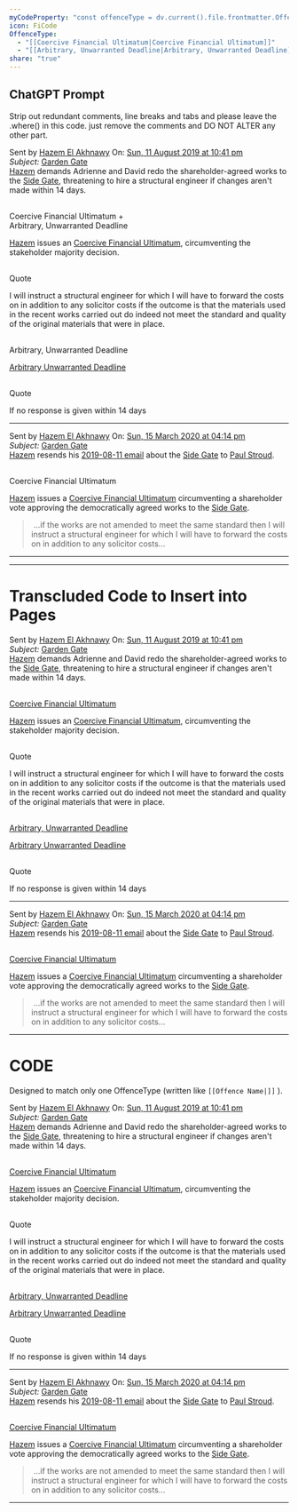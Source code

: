 ```yaml
---
myCodeProperty: "const offenceType = dv.current().file.frontmatter.OffenceType.map(item => item.replace(/\\[\\[|\\]\\]/g, '').trim());const Issue = 'ALL';const Callout = ['quote', 'warning', 'tip', 'error', 'question', 'yellowwarning'];const typeValue = 'Email';const quoteCollapse = dv.current().file.frontmatter['QuoteCollapse'];const collapseState = quoteCollapse === true ? '-' : '+';const quoteRegEx = /\\[\\[([^\\]]*?\\^.*?)\\]\\]/g;const wikilinkAsCalloutHashtagRegEx = new RegExp(`\\\\[\\\\[(${Callout.join('|')})\\\\|\\\\]\\\\]`, 'g');function formatDateTime(dateTime) {  if (!dateTime) return 'Date not provided';  const date = new Date(dateTime);  if (isNaN(date)) return 'Invalid date';  const options = { weekday: 'short', year: 'numeric', month: 'long', day: 'numeric', hour: '2-digit', minute: '2-digit', hour12: true };  return new Intl.DateTimeFormat('en-GB', options).format(date);}let uniqueIssueTypes = [];if (Issue === 'ALL') {    dv.pages()      .where(p => p.file.frontmatter.Type === 'Issue')      .forEach(p => uniqueIssueTypes.push(p.file.name));} else {    uniqueIssueTypes = Issue;}let uniqueOffenceTypes = [];if (offenceType === 'ALL') {    dv.pages()      .where(p => p.file.frontmatter.Type === 'Offence')      .forEach(p => uniqueOffenceTypes.push(p.file.name));} else {    uniqueOffenceTypes = offenceType;}const offencePattern = new RegExp(uniqueOffenceTypes.map(o => `\\\\[\\\\[${o}\\\\|\\\\]\\\\]`).join('|'), 'g');const issuePattern = new RegExp(uniqueIssueTypes.map(i => `\\\\[\\\\[${i}\\\\|\\\\]\\\\]`).join('|'), 'g');const pages = dv.pages().where(p => p.Type === typeValue);const sortedPages = [...pages].sort((a, b) => {  const dateA = new Date(a.file.frontmatter.DateTime);  const dateB = new Date(b.file.frontmatter.DateTime);  return dateA - dateB;});sortedPages.forEach(page => {  const formattedDateTime = page.file.frontmatter.DateTime ? formatDateTime(page.file.frontmatter.DateTime) : 'Date not provided';  const theLink = page.file.path;  const dateTimefileLink = `[[${theLink}|${formattedDateTime}]]`;  const subjectFileLink = `[[${theLink}|${page.Subject}]]`;  const tasks = page.file.tasks    .where(t => !t.completed && t.text.match(wikilinkAsCalloutHashtagRegEx &&      t.text.match(issuePattern)) && t.text.match(offencePattern));  if (tasks.length > 0) {    const fileNameOnly = page.file.name;    const description = page.description ? `${fileNameOnly}|${page.description}` : fileNameOnly;    const markdownLink = `[[${description}]]`;    const sentBy = page.SentBy;    dv.paragraph(`Sent by ${sentBy} On: ${dateTimefileLink}  \\n*Subject:* ${subjectFileLink}  \\n${page.description}`);    tasks.forEach(task => {      const fileNameOnly = page.file.name;      const short_description = page.short_description ? `${fileNameOnly}|${page.short_description}` : fileNameOnly;      const markdownLink = `[[${short_description}]]`;      const taskOffenceMatches = task.text.match(offencePattern);      const taskOffence = taskOffenceMatches ? taskOffenceMatches[0] : 'No Offence Match Found';      let foundCalloutMatch = task.text.match(/\\[\\[!(.*?)\\]\\]/);      let foundCallout = foundCalloutMatch ? foundCalloutMatch[1] : 'note';      let modifiedText = task.text.replace(quoteRegEx, '');      let modifiedQuote = task.text.match(quoteRegEx) ? `!${task.text.match(quoteRegEx)[0]}` : '';      dv.paragraph(`> [!${foundCallout}] ${taskOffence.replace('|','')}[[NOTHING|]]\\n${modifiedText.replace('[!empty]','[!quote]')} ${modifiedQuote}`);    });    dv.paragraph(`--- `);  }});"
icon: FiCode
OffenceType:
  - "[[Coercive Financial Ultimatum|Coercive Financial Ultimatum]]"
  - "[[Arbitrary, Unwarranted Deadline|Arbitrary, Unwarranted Deadline]]"
share: "true"
---
```

## ChatGPT Prompt
Strip out redundant comments, line breaks and tabs and please leave the .where() in this code. just remove the comments and DO NOT ALTER any other part.

<p><span><p>Sent by <a data-tooltip-position="top" aria-label="50 Queens Avenue/supporting information/Hazem El Akhnawy.md" data-href="50 Queens Avenue/supporting information/Hazem El Akhnawy.md" href="50 Queens Avenue/supporting information/Hazem El Akhnawy.md" class="internal-link" target="_blank" rel="noopener">Hazem El Akhnawy</a> On: <a data-tooltip-position="top" aria-label="50 Queens Avenue/emails/2019-08-11 21.41 ~ Hazem to David &amp; Adrienne (Garden Gate).md" data-href="50 Queens Avenue/emails/2019-08-11 21.41 ~ Hazem to David &amp; Adrienne (Garden Gate).md" href="50 Queens Avenue/emails/2019-08-11 21.41 ~ Hazem to David &amp; Adrienne (Garden Gate).md" class="internal-link" target="_blank" rel="noopener">Sun, 11 August 2019 at 10:41 pm</a><br>
<em>Subject:</em> <a data-tooltip-position="top" aria-label="50 Queens Avenue/emails/2019-08-11 21.41 ~ Hazem to David &amp; Adrienne (Garden Gate).md" data-href="50 Queens Avenue/emails/2019-08-11 21.41 ~ Hazem to David &amp; Adrienne (Garden Gate).md" href="50 Queens Avenue/emails/2019-08-11 21.41 ~ Hazem to David &amp; Adrienne (Garden Gate).md" class="internal-link" target="_blank" rel="noopener">Garden Gate</a><br>
<a data-tooltip-position="top" aria-label="Hazem El Akhnawy" data-href="Hazem El Akhnawy" href="Hazem El Akhnawy" class="internal-link" target="_blank" rel="noopener">Hazem</a> demands Adrienne and David redo the shareholder-agreed works to the <a data-tooltip-position="top" aria-label="Side Gate Issue" data-href="Side Gate Issue" href="Side Gate Issue" class="internal-link" target="_blank" rel="noopener">Side Gate</a>, threatening to hire a structural engineer if changes aren't made within 14 days.</p></span></p><p><span><div data-callout-metadata="" data-callout-fold="" data-callout="warning" class="callout node-insert-event drop-shadow"><div class="callout-title"><div class="callout-icon"><svg width="16" height="16"></svg></div><div class="callout-title-inner">Coercive Financial Ultimatum +<br> Arbitrary, Unwarranted Deadline<a data-tooltip-position="top" aria-label="NOTHING" data-href="NOTHING" href="NOTHING" class="internal-link" target="_blank" rel="noopener"></a></div></div><div class="callout-content">
<p><a data-tooltip-position="top" aria-label="!warning" data-href="!warning" href="!warning" class="internal-link" target="_blank" rel="noopener"></a> <a data-tooltip-position="top" aria-label="Side Gate Issue" data-href="Side Gate Issue" href="Side Gate Issue" class="internal-link" target="_blank" rel="noopener"></a> <a data-tooltip-position="top" aria-label="Coercive Financial Ultimatum" data-href="Coercive Financial Ultimatum" href="Coercive Financial Ultimatum" class="internal-link" target="_blank" rel="noopener"></a> <a data-tooltip-position="top" aria-label="Arbitrary, Unwarranted Deadline" data-href="Arbitrary, Unwarranted Deadline" href="Arbitrary, Unwarranted Deadline" class="internal-link" target="_blank" rel="noopener"></a>
<a data-tooltip-position="top" aria-label="Hazem El Akhnawy" data-href="Hazem El Akhnawy" href="Hazem El Akhnawy" class="internal-link" target="_blank" rel="noopener">Hazem</a> issues an <a data-href="Coercive Financial Ultimatum" href="Coercive Financial Ultimatum" class="internal-link" target="_blank" rel="noopener">Coercive Financial Ultimatum</a>, circumventing the stakeholder majority decision.</p>
<div data-callout-metadata="" data-callout-fold="" data-callout="quote" class="callout node-insert-event"><div class="callout-title"><div class="callout-icon"><svg width="16" height="16"></svg></div><div class="callout-title-inner">Quote</div></div><div class="callout-content">
<p>I will instruct a structural engineer for which I will have to forward the costs on in addition to any solicitor costs if the outcome is that the materials used in the recent works carried out do indeed not meet the standard and quality of the original materials that were in place. </p>
</div></div>
</div></div></span></p><p><span><div data-callout-metadata="" data-callout-fold="" data-callout="yellowwarning" class="callout node-insert-event drop-shadow"><div class="callout-title"><div class="callout-icon"><svg width="16" height="16"></svg></div><div class="callout-title-inner">Arbitrary, Unwarranted Deadline<a data-tooltip-position="top" aria-label="NOTHING" data-href="NOTHING" href="NOTHING" class="internal-link" target="_blank" rel="noopener"></a></div></div><div class="callout-content">
<p><a data-tooltip-position="top" aria-label="!yellowwarning" data-href="!yellowwarning" href="!yellowwarning" class="internal-link" target="_blank" rel="noopener"></a><a data-tooltip-position="top" aria-label="Arbitrary, Unwarranted Deadline" data-href="Arbitrary, Unwarranted Deadline" href="Arbitrary, Unwarranted Deadline" class="internal-link" target="_blank" rel="noopener"></a><a data-tooltip-position="top" aria-label="Side Gate Issue" data-href="Side Gate Issue" href="Side Gate Issue" class="internal-link" target="_blank" rel="noopener"></a>
<a data-href="Arbitrary Unwarranted Deadline" href="Arbitrary Unwarranted Deadline" class="internal-link" target="_blank" rel="noopener">Arbitrary Unwarranted Deadline</a></p>
<div data-callout-metadata="" data-callout-fold="" data-callout="quote" class="callout node-insert-event"><div class="callout-title"><div class="callout-icon"><svg width="16" height="16"></svg></div><div class="callout-title-inner">Quote</div></div><div class="callout-content">
<p>If no response is given within 14 days </p>
</div></div>
</div></div></span></p><p><span><hr></span></p><p><span><p>Sent by <a data-tooltip-position="top" aria-label="50 Queens Avenue/supporting information/Hazem El Akhnawy.md" data-href="50 Queens Avenue/supporting information/Hazem El Akhnawy.md" href="50 Queens Avenue/supporting information/Hazem El Akhnawy.md" class="internal-link" target="_blank" rel="noopener">Hazem El Akhnawy</a> On: <a data-tooltip-position="top" aria-label="50 Queens Avenue/emails/2020-03-15 Fw. Garden Gate.md" data-href="50 Queens Avenue/emails/2020-03-15 Fw. Garden Gate.md" href="50 Queens Avenue/emails/2020-03-15 Fw. Garden Gate.md" class="internal-link" target="_blank" rel="noopener">Sun, 15 March 2020 at 04:14 pm</a><br>
<em>Subject:</em> <a data-tooltip-position="top" aria-label="50 Queens Avenue/emails/2020-03-15 Fw. Garden Gate.md" data-href="50 Queens Avenue/emails/2020-03-15 Fw. Garden Gate.md" href="50 Queens Avenue/emails/2020-03-15 Fw. Garden Gate.md" class="internal-link" target="_blank" rel="noopener">Garden Gate</a><br>
<a data-tooltip-position="top" aria-label="Hazem El Akhnawy" data-href="Hazem El Akhnawy" href="Hazem El Akhnawy" class="internal-link" target="_blank" rel="noopener">Hazem</a> resends his <a data-tooltip-position="top" aria-label="2019-08-11 21.41 ~ Hazem to David &amp; Adrienne (Garden Gate)" data-href="2019-08-11 21.41 ~ Hazem to David &amp; Adrienne (Garden Gate)" href="2019-08-11 21.41 ~ Hazem to David &amp; Adrienne (Garden Gate)" class="internal-link" target="_blank" rel="noopener">2019-08-11 email</a> about the <a data-tooltip-position="top" aria-label="Side Gate Issue" data-href="Side Gate Issue" href="Side Gate Issue" class="internal-link" target="_blank" rel="noopener">Side Gate</a> to <a data-href="Paul Stroud" href="Paul Stroud" class="internal-link" target="_blank" rel="noopener">Paul Stroud</a>.</p></span></p><p><span><div data-callout-metadata="" data-callout-fold="" data-callout="note" class="callout node-insert-event drop-shadow"><div class="callout-title"><div class="callout-icon"><svg width="16" height="16"></svg></div><div class="callout-title-inner">Coercive Financial Ultimatum<a data-tooltip-position="top" aria-label="NOTHING" data-href="NOTHING" href="NOTHING" class="internal-link" target="_blank" rel="noopener"></a></div></div><div class="callout-content">
<p><a data-tooltip-position="top" aria-label="error" data-href="error" href="error" class="internal-link" target="_blank" rel="noopener"></a> <a data-tooltip-position="top" aria-label="Side Gate Issue" data-href="Side Gate Issue" href="Side Gate Issue" class="internal-link" target="_blank" rel="noopener"></a> <a data-tooltip-position="top" aria-label="Coercive Financial Ultimatum" data-href="Coercive Financial Ultimatum" href="Coercive Financial Ultimatum" class="internal-link" target="_blank" rel="noopener"></a> <a data-tooltip-position="top" aria-label="Hazem El Akhnawy" data-href="Hazem El Akhnawy" href="Hazem El Akhnawy" class="internal-link" target="_blank" rel="noopener">Hazem</a> issues a <a data-href="Coercive Financial Ultimatum" href="Coercive Financial Ultimatum" class="internal-link" target="_blank" rel="noopener">Coercive Financial Ultimatum</a> circumventing a shareholder vote approving the democratically agreed works to the <a data-tooltip-position="top" aria-label="Side Gate Issue" data-href="Side Gate Issue" href="Side Gate Issue" class="internal-link" target="_blank" rel="noopener">Side Gate</a>.</p>
<blockquote>
<p>&nbsp;...if the works are not amended to meet the same standard then I will instruct a structural engineer for which I will have to forward the costs on in addition to any solicitor costs... </p>
</blockquote>
</div></div></span></p><p><span><hr></span></p>




---
# Transcluded Code to Insert into Pages
<p><span><p>Sent by <a data-tooltip-position="top" aria-label="50 Queens Avenue/supporting information/Hazem El Akhnawy.md" data-href="50 Queens Avenue/supporting information/Hazem El Akhnawy.md" href="50 Queens Avenue/supporting information/Hazem El Akhnawy.md" class="internal-link" target="_blank" rel="noopener">Hazem El Akhnawy</a> On: <a data-tooltip-position="top" aria-label="50 Queens Avenue/emails/2019-08-11 21.41 ~ Hazem to David &amp; Adrienne (Garden Gate).md" data-href="50 Queens Avenue/emails/2019-08-11 21.41 ~ Hazem to David &amp; Adrienne (Garden Gate).md" href="50 Queens Avenue/emails/2019-08-11 21.41 ~ Hazem to David &amp; Adrienne (Garden Gate).md" class="internal-link" target="_blank" rel="noopener">Sun, 11 August 2019 at 10:41 pm</a><br>
<em>Subject:</em> <a data-tooltip-position="top" aria-label="50 Queens Avenue/emails/2019-08-11 21.41 ~ Hazem to David &amp; Adrienne (Garden Gate).md" data-href="50 Queens Avenue/emails/2019-08-11 21.41 ~ Hazem to David &amp; Adrienne (Garden Gate).md" href="50 Queens Avenue/emails/2019-08-11 21.41 ~ Hazem to David &amp; Adrienne (Garden Gate).md" class="internal-link" target="_blank" rel="noopener">Garden Gate</a><br>
<a data-tooltip-position="top" aria-label="Hazem El Akhnawy" data-href="Hazem El Akhnawy" href="Hazem El Akhnawy" class="internal-link" target="_blank" rel="noopener">Hazem</a> demands Adrienne and David redo the shareholder-agreed works to the <a data-tooltip-position="top" aria-label="Side Gate Issue" data-href="Side Gate Issue" href="Side Gate Issue" class="internal-link" target="_blank" rel="noopener">Side Gate</a>, threatening to hire a structural engineer if changes aren't made within 14 days.</p></span></p><p><span><div data-callout-metadata="" data-callout-fold="" data-callout="warning" class="callout node-insert-event drop-shadow"><div class="callout-title"><div class="callout-icon"><svg width="16" height="16"></svg></div><div class="callout-title-inner"><a data-href="Coercive Financial Ultimatum" href="Coercive Financial Ultimatum" class="internal-link" target="_blank" rel="noopener">Coercive Financial Ultimatum</a><a data-tooltip-position="top" aria-label="NOTHING" data-href="NOTHING" href="NOTHING" class="internal-link" target="_blank" rel="noopener"></a></div></div><div class="callout-content">
<p><a data-tooltip-position="top" aria-label="!warning" data-href="!warning" href="!warning" class="internal-link" target="_blank" rel="noopener"></a> <a data-tooltip-position="top" aria-label="Side Gate Issue" data-href="Side Gate Issue" href="Side Gate Issue" class="internal-link" target="_blank" rel="noopener"></a> <a data-tooltip-position="top" aria-label="Coercive Financial Ultimatum" data-href="Coercive Financial Ultimatum" href="Coercive Financial Ultimatum" class="internal-link" target="_blank" rel="noopener"></a> <a data-tooltip-position="top" aria-label="Arbitrary, Unwarranted Deadline" data-href="Arbitrary, Unwarranted Deadline" href="Arbitrary, Unwarranted Deadline" class="internal-link" target="_blank" rel="noopener"></a>
<a data-tooltip-position="top" aria-label="Hazem El Akhnawy" data-href="Hazem El Akhnawy" href="Hazem El Akhnawy" class="internal-link" target="_blank" rel="noopener">Hazem</a> issues an <a data-href="Coercive Financial Ultimatum" href="Coercive Financial Ultimatum" class="internal-link" target="_blank" rel="noopener">Coercive Financial Ultimatum</a>, circumventing the stakeholder majority decision.</p>
<div data-callout-metadata="" data-callout-fold="" data-callout="quote" class="callout node-insert-event"><div class="callout-title"><div class="callout-icon"><svg width="16" height="16"></svg></div><div class="callout-title-inner">Quote</div></div><div class="callout-content">
<p>I will instruct a structural engineer for which I will have to forward the costs on in addition to any solicitor costs if the outcome is that the materials used in the recent works carried out do indeed not meet the standard and quality of the original materials that were in place. </p>
</div></div>
</div></div></span></p><p><span><div data-callout-metadata="" data-callout-fold="" data-callout="yellowwarning" class="callout node-insert-event drop-shadow"><div class="callout-title"><div class="callout-icon"><svg width="16" height="16"></svg></div><div class="callout-title-inner"><a data-href="Arbitrary, Unwarranted Deadline" href="Arbitrary, Unwarranted Deadline" class="internal-link" target="_blank" rel="noopener">Arbitrary, Unwarranted Deadline</a><a data-tooltip-position="top" aria-label="NOTHING" data-href="NOTHING" href="NOTHING" class="internal-link" target="_blank" rel="noopener"></a></div></div><div class="callout-content">
<p><a data-tooltip-position="top" aria-label="!yellowwarning" data-href="!yellowwarning" href="!yellowwarning" class="internal-link" target="_blank" rel="noopener"></a><a data-tooltip-position="top" aria-label="Arbitrary, Unwarranted Deadline" data-href="Arbitrary, Unwarranted Deadline" href="Arbitrary, Unwarranted Deadline" class="internal-link" target="_blank" rel="noopener"></a><a data-tooltip-position="top" aria-label="Side Gate Issue" data-href="Side Gate Issue" href="Side Gate Issue" class="internal-link" target="_blank" rel="noopener"></a>
<a data-href="Arbitrary Unwarranted Deadline" href="Arbitrary Unwarranted Deadline" class="internal-link" target="_blank" rel="noopener">Arbitrary Unwarranted Deadline</a></p>
<div data-callout-metadata="" data-callout-fold="" data-callout="quote" class="callout node-insert-event"><div class="callout-title"><div class="callout-icon"><svg width="16" height="16"></svg></div><div class="callout-title-inner">Quote</div></div><div class="callout-content">
<p>If no response is given within 14 days </p>
</div></div>
</div></div></span></p><p><span><hr></span></p><p><span><p>Sent by <a data-tooltip-position="top" aria-label="50 Queens Avenue/supporting information/Hazem El Akhnawy.md" data-href="50 Queens Avenue/supporting information/Hazem El Akhnawy.md" href="50 Queens Avenue/supporting information/Hazem El Akhnawy.md" class="internal-link" target="_blank" rel="noopener">Hazem El Akhnawy</a> On: <a data-tooltip-position="top" aria-label="50 Queens Avenue/emails/2020-03-15 Fw. Garden Gate.md" data-href="50 Queens Avenue/emails/2020-03-15 Fw. Garden Gate.md" href="50 Queens Avenue/emails/2020-03-15 Fw. Garden Gate.md" class="internal-link" target="_blank" rel="noopener">Sun, 15 March 2020 at 04:14 pm</a><br>
<em>Subject:</em> <a data-tooltip-position="top" aria-label="50 Queens Avenue/emails/2020-03-15 Fw. Garden Gate.md" data-href="50 Queens Avenue/emails/2020-03-15 Fw. Garden Gate.md" href="50 Queens Avenue/emails/2020-03-15 Fw. Garden Gate.md" class="internal-link" target="_blank" rel="noopener">Garden Gate</a><br>
<a data-tooltip-position="top" aria-label="Hazem El Akhnawy" data-href="Hazem El Akhnawy" href="Hazem El Akhnawy" class="internal-link" target="_blank" rel="noopener">Hazem</a> resends his <a data-tooltip-position="top" aria-label="2019-08-11 21.41 ~ Hazem to David &amp; Adrienne (Garden Gate)" data-href="2019-08-11 21.41 ~ Hazem to David &amp; Adrienne (Garden Gate)" href="2019-08-11 21.41 ~ Hazem to David &amp; Adrienne (Garden Gate)" class="internal-link" target="_blank" rel="noopener">2019-08-11 email</a> about the <a data-tooltip-position="top" aria-label="Side Gate Issue" data-href="Side Gate Issue" href="Side Gate Issue" class="internal-link" target="_blank" rel="noopener">Side Gate</a> to <a data-href="Paul Stroud" href="Paul Stroud" class="internal-link" target="_blank" rel="noopener">Paul Stroud</a>.</p></span></p><p><span><div data-callout-metadata="" data-callout-fold="" data-callout="note" class="callout node-insert-event drop-shadow"><div class="callout-title"><div class="callout-icon"><svg width="16" height="16"></svg></div><div class="callout-title-inner"><a data-href="Coercive Financial Ultimatum" href="Coercive Financial Ultimatum" class="internal-link" target="_blank" rel="noopener">Coercive Financial Ultimatum</a><a data-tooltip-position="top" aria-label="NOTHING" data-href="NOTHING" href="NOTHING" class="internal-link" target="_blank" rel="noopener"></a></div></div><div class="callout-content">
<p><a data-tooltip-position="top" aria-label="error" data-href="error" href="error" class="internal-link" target="_blank" rel="noopener"></a> <a data-tooltip-position="top" aria-label="Side Gate Issue" data-href="Side Gate Issue" href="Side Gate Issue" class="internal-link" target="_blank" rel="noopener"></a> <a data-tooltip-position="top" aria-label="Coercive Financial Ultimatum" data-href="Coercive Financial Ultimatum" href="Coercive Financial Ultimatum" class="internal-link" target="_blank" rel="noopener"></a> <a data-tooltip-position="top" aria-label="Hazem El Akhnawy" data-href="Hazem El Akhnawy" href="Hazem El Akhnawy" class="internal-link" target="_blank" rel="noopener">Hazem</a> issues a <a data-href="Coercive Financial Ultimatum" href="Coercive Financial Ultimatum" class="internal-link" target="_blank" rel="noopener">Coercive Financial Ultimatum</a> circumventing a shareholder vote approving the democratically agreed works to the <a data-tooltip-position="top" aria-label="Side Gate Issue" data-href="Side Gate Issue" href="Side Gate Issue" class="internal-link" target="_blank" rel="noopener">Side Gate</a>.</p>
<blockquote>
<p>&nbsp;...if the works are not amended to meet the same standard then I will instruct a structural engineer for which I will have to forward the costs on in addition to any solicitor costs... </p>
</blockquote>
</div></div></span></p><p><span><hr></span></p> 

# CODE
Designed to match only one OffenceType (written like `[[Offence Name|]]` ).

<p><span><p>Sent by <a data-tooltip-position="top" aria-label="50 Queens Avenue/supporting information/Hazem El Akhnawy.md" data-href="50 Queens Avenue/supporting information/Hazem El Akhnawy.md" href="50 Queens Avenue/supporting information/Hazem El Akhnawy.md" class="internal-link" target="_blank" rel="noopener">Hazem El Akhnawy</a> On: <a data-tooltip-position="top" aria-label="50 Queens Avenue/emails/2019-08-11 21.41 ~ Hazem to David &amp; Adrienne (Garden Gate).md" data-href="50 Queens Avenue/emails/2019-08-11 21.41 ~ Hazem to David &amp; Adrienne (Garden Gate).md" href="50 Queens Avenue/emails/2019-08-11 21.41 ~ Hazem to David &amp; Adrienne (Garden Gate).md" class="internal-link" target="_blank" rel="noopener">Sun, 11 August 2019 at 10:41 pm</a><br>
<em>Subject:</em> <a data-tooltip-position="top" aria-label="50 Queens Avenue/emails/2019-08-11 21.41 ~ Hazem to David &amp; Adrienne (Garden Gate).md" data-href="50 Queens Avenue/emails/2019-08-11 21.41 ~ Hazem to David &amp; Adrienne (Garden Gate).md" href="50 Queens Avenue/emails/2019-08-11 21.41 ~ Hazem to David &amp; Adrienne (Garden Gate).md" class="internal-link" target="_blank" rel="noopener">Garden Gate</a><br>
<a data-tooltip-position="top" aria-label="Hazem El Akhnawy" data-href="Hazem El Akhnawy" href="Hazem El Akhnawy" class="internal-link" target="_blank" rel="noopener">Hazem</a> demands Adrienne and David redo the shareholder-agreed works to the <a data-tooltip-position="top" aria-label="Side Gate Issue" data-href="Side Gate Issue" href="Side Gate Issue" class="internal-link" target="_blank" rel="noopener">Side Gate</a>, threatening to hire a structural engineer if changes aren't made within 14 days.</p></span></p><p><span><div data-callout-metadata="" data-callout-fold="" data-callout="warning" class="callout node-insert-event drop-shadow"><div class="callout-title"><div class="callout-icon"><svg width="16" height="16"></svg></div><div class="callout-title-inner"><a data-href="Coercive Financial Ultimatum" href="Coercive Financial Ultimatum" class="internal-link" target="_blank" rel="noopener">Coercive Financial Ultimatum</a><a data-tooltip-position="top" aria-label="NOTHING" data-href="NOTHING" href="NOTHING" class="internal-link" target="_blank" rel="noopener"></a></div></div><div class="callout-content">
<p><a data-tooltip-position="top" aria-label="!warning" data-href="!warning" href="!warning" class="internal-link" target="_blank" rel="noopener"></a> <a data-tooltip-position="top" aria-label="Side Gate Issue" data-href="Side Gate Issue" href="Side Gate Issue" class="internal-link" target="_blank" rel="noopener"></a> <a data-tooltip-position="top" aria-label="Coercive Financial Ultimatum" data-href="Coercive Financial Ultimatum" href="Coercive Financial Ultimatum" class="internal-link" target="_blank" rel="noopener"></a> <a data-tooltip-position="top" aria-label="Arbitrary, Unwarranted Deadline" data-href="Arbitrary, Unwarranted Deadline" href="Arbitrary, Unwarranted Deadline" class="internal-link" target="_blank" rel="noopener"></a>
<a data-tooltip-position="top" aria-label="Hazem El Akhnawy" data-href="Hazem El Akhnawy" href="Hazem El Akhnawy" class="internal-link" target="_blank" rel="noopener">Hazem</a> issues an <a data-href="Coercive Financial Ultimatum" href="Coercive Financial Ultimatum" class="internal-link" target="_blank" rel="noopener">Coercive Financial Ultimatum</a>, circumventing the stakeholder majority decision.</p>
<div data-callout-metadata="" data-callout-fold="" data-callout="quote" class="callout node-insert-event"><div class="callout-title"><div class="callout-icon"><svg width="16" height="16"></svg></div><div class="callout-title-inner">Quote</div></div><div class="callout-content">
<p>I will instruct a structural engineer for which I will have to forward the costs on in addition to any solicitor costs if the outcome is that the materials used in the recent works carried out do indeed not meet the standard and quality of the original materials that were in place. </p>
</div></div>
</div></div></span></p><p><span><div data-callout-metadata="" data-callout-fold="" data-callout="yellowwarning" class="callout node-insert-event drop-shadow"><div class="callout-title"><div class="callout-icon"><svg width="16" height="16"></svg></div><div class="callout-title-inner"><a data-href="Arbitrary, Unwarranted Deadline" href="Arbitrary, Unwarranted Deadline" class="internal-link" target="_blank" rel="noopener">Arbitrary, Unwarranted Deadline</a><a data-tooltip-position="top" aria-label="NOTHING" data-href="NOTHING" href="NOTHING" class="internal-link" target="_blank" rel="noopener"></a></div></div><div class="callout-content">
<p><a data-tooltip-position="top" aria-label="!yellowwarning" data-href="!yellowwarning" href="!yellowwarning" class="internal-link" target="_blank" rel="noopener"></a><a data-tooltip-position="top" aria-label="Arbitrary, Unwarranted Deadline" data-href="Arbitrary, Unwarranted Deadline" href="Arbitrary, Unwarranted Deadline" class="internal-link" target="_blank" rel="noopener"></a><a data-tooltip-position="top" aria-label="Side Gate Issue" data-href="Side Gate Issue" href="Side Gate Issue" class="internal-link" target="_blank" rel="noopener"></a>
<a data-href="Arbitrary Unwarranted Deadline" href="Arbitrary Unwarranted Deadline" class="internal-link" target="_blank" rel="noopener">Arbitrary Unwarranted Deadline</a></p>
<div data-callout-metadata="" data-callout-fold="" data-callout="quote" class="callout node-insert-event"><div class="callout-title"><div class="callout-icon"><svg width="16" height="16"></svg></div><div class="callout-title-inner">Quote</div></div><div class="callout-content">
<p>If no response is given within 14 days </p>
</div></div>
</div></div></span></p><p><span><hr></span></p><p><span><p>Sent by <a data-tooltip-position="top" aria-label="50 Queens Avenue/supporting information/Hazem El Akhnawy.md" data-href="50 Queens Avenue/supporting information/Hazem El Akhnawy.md" href="50 Queens Avenue/supporting information/Hazem El Akhnawy.md" class="internal-link" target="_blank" rel="noopener">Hazem El Akhnawy</a> On: <a data-tooltip-position="top" aria-label="50 Queens Avenue/emails/2020-03-15 Fw. Garden Gate.md" data-href="50 Queens Avenue/emails/2020-03-15 Fw. Garden Gate.md" href="50 Queens Avenue/emails/2020-03-15 Fw. Garden Gate.md" class="internal-link" target="_blank" rel="noopener">Sun, 15 March 2020 at 04:14 pm</a><br>
<em>Subject:</em> <a data-tooltip-position="top" aria-label="50 Queens Avenue/emails/2020-03-15 Fw. Garden Gate.md" data-href="50 Queens Avenue/emails/2020-03-15 Fw. Garden Gate.md" href="50 Queens Avenue/emails/2020-03-15 Fw. Garden Gate.md" class="internal-link" target="_blank" rel="noopener">Garden Gate</a><br>
<a data-tooltip-position="top" aria-label="Hazem El Akhnawy" data-href="Hazem El Akhnawy" href="Hazem El Akhnawy" class="internal-link" target="_blank" rel="noopener">Hazem</a> resends his <a data-tooltip-position="top" aria-label="2019-08-11 21.41 ~ Hazem to David &amp; Adrienne (Garden Gate)" data-href="2019-08-11 21.41 ~ Hazem to David &amp; Adrienne (Garden Gate)" href="2019-08-11 21.41 ~ Hazem to David &amp; Adrienne (Garden Gate)" class="internal-link" target="_blank" rel="noopener">2019-08-11 email</a> about the <a data-tooltip-position="top" aria-label="Side Gate Issue" data-href="Side Gate Issue" href="Side Gate Issue" class="internal-link" target="_blank" rel="noopener">Side Gate</a> to <a data-href="Paul Stroud" href="Paul Stroud" class="internal-link" target="_blank" rel="noopener">Paul Stroud</a>.</p></span></p><p><span><div data-callout-metadata="" data-callout-fold="" data-callout="note" class="callout node-insert-event drop-shadow"><div class="callout-title"><div class="callout-icon"><svg width="16" height="16"></svg></div><div class="callout-title-inner"><a data-href="Coercive Financial Ultimatum" href="Coercive Financial Ultimatum" class="internal-link" target="_blank" rel="noopener">Coercive Financial Ultimatum</a><a data-tooltip-position="top" aria-label="NOTHING" data-href="NOTHING" href="NOTHING" class="internal-link" target="_blank" rel="noopener"></a></div></div><div class="callout-content">
<p><a data-tooltip-position="top" aria-label="error" data-href="error" href="error" class="internal-link" target="_blank" rel="noopener"></a> <a data-tooltip-position="top" aria-label="Side Gate Issue" data-href="Side Gate Issue" href="Side Gate Issue" class="internal-link" target="_blank" rel="noopener"></a> <a data-tooltip-position="top" aria-label="Coercive Financial Ultimatum" data-href="Coercive Financial Ultimatum" href="Coercive Financial Ultimatum" class="internal-link" target="_blank" rel="noopener"></a> <a data-tooltip-position="top" aria-label="Hazem El Akhnawy" data-href="Hazem El Akhnawy" href="Hazem El Akhnawy" class="internal-link" target="_blank" rel="noopener">Hazem</a> issues a <a data-href="Coercive Financial Ultimatum" href="Coercive Financial Ultimatum" class="internal-link" target="_blank" rel="noopener">Coercive Financial Ultimatum</a> circumventing a shareholder vote approving the democratically agreed works to the <a data-tooltip-position="top" aria-label="Side Gate Issue" data-href="Side Gate Issue" href="Side Gate Issue" class="internal-link" target="_blank" rel="noopener">Side Gate</a>.</p>
<blockquote>
<p>&nbsp;...if the works are not amended to meet the same standard then I will instruct a structural engineer for which I will have to forward the costs on in addition to any solicitor costs... </p>
</blockquote>
</div></div></span></p><p><span><hr></span></p>
